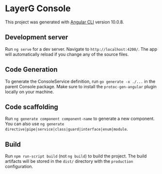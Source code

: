 # LayerG Console

This project was generated with [Angular CLI](https://github.com/angular/angular-cli) version 10.0.8.

## Development server 

Run `ng serve` for a dev server. Navigate to `http://localhost:4200/`. The app will automatically reload if you change any of the source files.

## Code Generation

To generate the ConsoleService definition, run `go generate -x ./...` in the parent Console package. Make sure to install the `protoc-gen-angular` plugin locally on your machine.

## Code scaffolding

Run `ng generate component component-name` to generate a new component. You can also use `ng generate directive|pipe|service|class|guard|interface|enum|module`.

## Build

Run `npm run-script build` (not `ng build`) to build the project. The build artifacts will be stored in the `dist/` directory with the `production` configuration.
